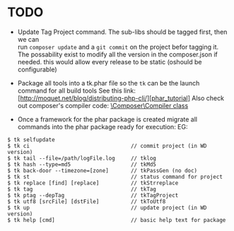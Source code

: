 TODO
====


 - Update Tag Project command. The sub-libs should be tagged first, then we can   
   run `composer update` and a `git commit` on the project befor tagging it.
   The possability exist to modify all the version in the composer.json if needed.
   this would allow every release to be static (oshould be configurable)

 - Package all tools into a tk.phar file so the `tk` can be the launch command for all build tools
   See this link: [http://moquet.net/blog/distributing-php-cli/][phar_tutorial]
   Also check out composer's compiler code: [\Composer\Compiler class][phar_composer]

 - Once a framework for the phar package is created migrate all commands into the phar package
   ready for execution: EG:
```
$ tk selfupdate
$ tk ci                                // commit project (in WD version)  
$ tk tail --file=/path/logFile.log     // tklog  
$ tk hash --type=md5                   // tkMd5  
$ tk back-door --timezone=[zone]       // tkPassGen (no doc)  
$ tk st                                // status command for project  
$ tk replace [find] [replace]          // tkStrreplace  
$ tk tag                               // tkTag  
$ tk ptag --depTag                     // tkTagProject  
$ tk utf8 [srcFile] [dstFile]          // tkToUtf8  
$ tk up                                // update project (in WD version)  
$ tk help [cmd]                        // basic help text for package  
```

[phar_tutorial]: http://moquet.net/blog/distributing-php-cli/
[phar_composer]: https://github.com/composer/composer/blob/1.0.0-alpha7/src/Composer/Compiler.php




